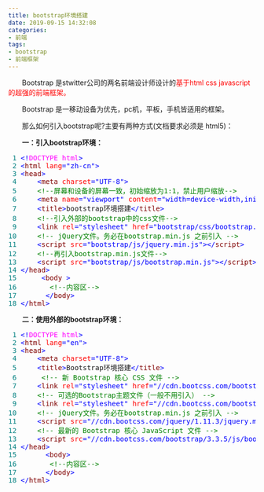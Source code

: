 ```yaml
---
title: bootstrap环境搭建
date: 2019-09-15 14:32:08
categories:
- 前端
tags:
- bootstrap
- 前端框架
---
```

<p>　　Bootstrap 是stwitter公司的两名前端设计师设计的<span style="color: #ff0000;">基于html css javascript的超强的前端框架。</span></p>
<p>　　Bootstrap 是一移动设备为优先，pc机，平板，手机皆适用的框架。</p>
<p>　　那么如何引入bootstrap呢?主要有两种方式(文档要求必须是 html5)：</p>
<p>　　<strong>一：引入bootstrap环境：</strong></p>
<div class="cnblogs_code">
<pre><span style="color: #008080;"> 1</span> <span style="color: #0000ff;">&lt;!</span><span style="color: #ff00ff;">DOCTYPE html</span><span style="color: #0000ff;">&gt;</span>
<span style="color: #008080;"> 2</span> <span style="color: #0000ff;">&lt;</span><span style="color: #800000;">html </span><span style="color: #ff0000;">lang</span><span style="color: #0000ff;">="zh-cn"</span><span style="color: #0000ff;">&gt;</span>
<span style="color: #008080;"> 3</span> <span style="color: #0000ff;">&lt;</span><span style="color: #800000;">head</span><span style="color: #0000ff;">&gt;</span>
<span style="color: #008080;"> 4</span>     <span style="color: #0000ff;">&lt;</span><span style="color: #800000;">meta </span><span style="color: #ff0000;">charset</span><span style="color: #0000ff;">="UTF-8"</span><span style="color: #0000ff;">&gt;</span>
<span style="color: #008080;"> 5</span>     <span style="color: #008000;">&lt;!--</span><span style="color: #008000;">屏幕和设备的屏幕一致，初始缩放为1:1，禁止用户缩放</span><span style="color: #008000;">--&gt;</span>
<span style="color: #008080;"> 6</span>     <span style="color: #0000ff;">&lt;</span><span style="color: #800000;">meta </span><span style="color: #ff0000;">name</span><span style="color: #0000ff;">="viewport"</span><span style="color: #ff0000;"> content</span><span style="color: #0000ff;">="width=device-width,initial-scale=1,user-scalable=no"</span><span style="color: #0000ff;">&gt;</span>
<span style="color: #008080;"> 7</span>     <span style="color: #0000ff;">&lt;</span><span style="color: #800000;">title</span><span style="color: #0000ff;">&gt;</span>bootstrap环境搭建<span style="color: #0000ff;">&lt;/</span><span style="color: #800000;">title</span><span style="color: #0000ff;">&gt;</span>
<span style="color: #008080;"> 8</span>     <span style="color: #008000;">&lt;!--</span><span style="color: #008000;">引入外部的bootstrap中的css文件</span><span style="color: #008000;">--&gt;</span>
<span style="color: #008080;"> 9</span>     <span style="color: #0000ff;">&lt;</span><span style="color: #800000;">link </span><span style="color: #ff0000;">rel</span><span style="color: #0000ff;">="stylesheet"</span><span style="color: #ff0000;"> href</span><span style="color: #0000ff;">="bootstrap/css/bootstrap.min.css"</span><span style="color: #0000ff;">&gt;</span>
<span style="color: #008080;">10</span>     <span style="color: #008000;">&lt;!--</span><span style="color: #008000;"> jQuery文件。务必在bootstrap.min.js 之前引入 </span><span style="color: #008000;">--&gt;</span>
<span style="color: #008080;">11</span>     <span style="color: #0000ff;">&lt;</span><span style="color: #800000;">script </span><span style="color: #ff0000;">src</span><span style="color: #0000ff;">="bootstrap/js/jquery.min.js"</span><span style="color: #0000ff;">&gt;&lt;/</span><span style="color: #800000;">script</span><span style="color: #0000ff;">&gt;</span>
<span style="color: #008080;">12</span>     <span style="color: #008000;">&lt;!--</span><span style="color: #008000;">再引入bootstrap.min.js文件</span><span style="color: #008000;">--&gt;</span>
<span style="color: #008080;">13</span>     <span style="color: #0000ff;">&lt;</span><span style="color: #800000;">script </span><span style="color: #ff0000;">src</span><span style="color: #0000ff;">="bootstrap/js/bootstrap.min.js"</span><span style="color: #0000ff;">&gt;&lt;/</span><span style="color: #800000;">script</span><span style="color: #0000ff;">&gt;</span>
<span style="color: #008080;">14</span> <span style="color: #0000ff;">&lt;/</span><span style="color: #800000;">head</span><span style="color: #0000ff;">&gt;</span>
<span style="color: #008080;">15</span>      <span style="color: #0000ff;">&lt;</span><span style="color: #800000;">body </span><span style="color: #0000ff;">&gt;</span>
<span style="color: #008080;">16</span>        <span style="color: #008000;">&lt;!--</span><span style="color: #008000;">内容区</span><span style="color: #008000;">--&gt;</span>
<span style="color: #008080;">17</span>       <span style="color: #0000ff;">&lt;/</span><span style="color: #800000;">body</span><span style="color: #0000ff;">&gt;</span>
<span style="color: #008080;">18</span> <span style="color: #0000ff;">&lt;/</span><span style="color: #800000;">html</span><span style="color: #0000ff;">&gt;</span></pre>
</div>
<p><strong>　　二：使用外部的bootstrap环境：</strong></p>
<div class="cnblogs_code">
<pre><span style="color: #008080;"> 1</span> <span style="color: #0000ff;">&lt;!</span><span style="color: #ff00ff;">DOCTYPE html</span><span style="color: #0000ff;">&gt;</span>
<span style="color: #008080;"> 2</span> <span style="color: #0000ff;">&lt;</span><span style="color: #800000;">html </span><span style="color: #ff0000;">lang</span><span style="color: #0000ff;">="en"</span><span style="color: #0000ff;">&gt;</span>
<span style="color: #008080;"> 3</span> <span style="color: #0000ff;">&lt;</span><span style="color: #800000;">head</span><span style="color: #0000ff;">&gt;</span>
<span style="color: #008080;"> 4</span>     <span style="color: #0000ff;">&lt;</span><span style="color: #800000;">meta </span><span style="color: #ff0000;">charset</span><span style="color: #0000ff;">="UTF-8"</span><span style="color: #0000ff;">&gt;</span>
<span style="color: #008080;"> 5</span>     <span style="color: #0000ff;">&lt;</span><span style="color: #800000;">title</span><span style="color: #0000ff;">&gt;</span>Bootstrap环境搭建<span style="color: #0000ff;">&lt;/</span><span style="color: #800000;">title</span><span style="color: #0000ff;">&gt;</span>
<span style="color: #008080;"> 6</span>      <span style="color: #008000;">&lt;!--</span><span style="color: #008000;"> 新 Bootstrap 核心 CSS 文件 </span><span style="color: #008000;">--&gt;</span>
<span style="color: #008080;"> 7</span>     <span style="color: #0000ff;">&lt;</span><span style="color: #800000;">link </span><span style="color: #ff0000;">rel</span><span style="color: #0000ff;">="stylesheet"</span><span style="color: #ff0000;"> href</span><span style="color: #0000ff;">="//cdn.bootcss.com/bootstrap/3.3.5/css/bootstrap.min.css"</span><span style="color: #0000ff;">&gt;</span>
<span style="color: #008080;"> 8</span>     <span style="color: #008000;">&lt;!--</span><span style="color: #008000;"> 可选的Bootstrap主题文件（一般不用引入） </span><span style="color: #008000;">--&gt;</span>
<span style="color: #008080;"> 9</span>     <span style="color: #0000ff;">&lt;</span><span style="color: #800000;">link </span><span style="color: #ff0000;">rel</span><span style="color: #0000ff;">="stylesheet"</span><span style="color: #ff0000;"> href</span><span style="color: #0000ff;">="//cdn.bootcss.com/bootstrap/3.3.5/css/bootstrap-theme.min.css"</span><span style="color: #0000ff;">&gt;</span>
<span style="color: #008080;">10</span>     <span style="color: #008000;">&lt;!--</span><span style="color: #008000;"> jQuery文件。务必在bootstrap.min.js 之前引入 </span><span style="color: #008000;">--&gt;</span>
<span style="color: #008080;">11</span>     <span style="color: #0000ff;">&lt;</span><span style="color: #800000;">script </span><span style="color: #ff0000;">src</span><span style="color: #0000ff;">="//cdn.bootcss.com/jquery/1.11.3/jquery.min.js"</span><span style="color: #0000ff;">&gt;&lt;/</span><span style="color: #800000;">script</span><span style="color: #0000ff;">&gt;</span>
<span style="color: #008080;">12</span>     <span style="color: #008000;">&lt;!--</span><span style="color: #008000;"> 最新的 Bootstrap 核心 JavaScript 文件 </span><span style="color: #008000;">--&gt;</span>
<span style="color: #008080;">13</span>     <span style="color: #0000ff;">&lt;</span><span style="color: #800000;">script </span><span style="color: #ff0000;">src</span><span style="color: #0000ff;">="//cdn.bootcss.com/bootstrap/3.3.5/js/bootstrap.min.js"</span><span style="color: #0000ff;">&gt;&lt;/</span><span style="color: #800000;">script</span><span style="color: #0000ff;">&gt;</span>
<span style="color: #008080;">14</span> <span style="color: #0000ff;">&lt;/</span><span style="color: #800000;">head</span><span style="color: #0000ff;">&gt;</span>
<span style="color: #008080;">15</span>       <span style="color: #0000ff;">&lt;</span><span style="color: #800000;">body</span><span style="color: #0000ff;">&gt;</span>
<span style="color: #008080;">16</span>        <span style="color: #008000;">&lt;!--</span><span style="color: #008000;">内容区</span><span style="color: #008000;">--&gt;</span>
<span style="color: #008080;">17</span>       <span style="color: #0000ff;">&lt;/</span><span style="color: #800000;">body</span><span style="color: #0000ff;">&gt;</span>
<span style="color: #008080;">18</span> <span style="color: #0000ff;">&lt;/</span><span style="color: #800000;">html</span><span style="color: #0000ff;">&gt;</span></pre>
</div>